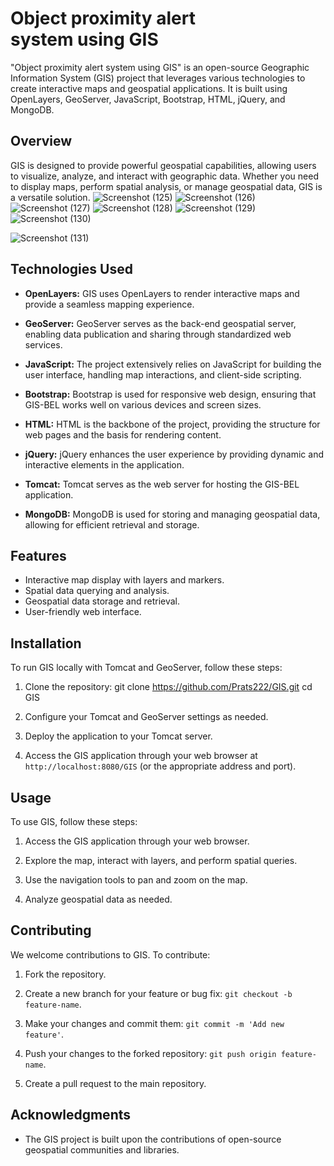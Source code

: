 # Object proximity alert system using GIS


"Object proximity alert system using GIS" is an open-source Geographic Information System (GIS) project that leverages various technologies to create interactive maps and geospatial applications. It is built using OpenLayers, GeoServer, JavaScript, Bootstrap, HTML, jQuery, and MongoDB.

## Overview

GIS is designed to provide powerful geospatial capabilities, allowing users to visualize, analyze, and interact with geographic data. Whether you need to display maps, perform spatial analysis, or manage geospatial data, GIS is a versatile solution.
![Screenshot (125)](https://github.com/Prats222/GIS-BEL/assets/126672828/75bf4d65-d930-496d-8f64-6b375935d77d)
![Screenshot (126)](https://github.com/Prats222/GIS-BEL/assets/126672828/c562e5a6-f8a3-4028-8155-253e0d80d292)
![Screenshot (127)](https://github.com/Prats222/GIS-BEL/assets/126672828/7cacd7c2-dd25-451c-9e02-df5fc3373f26)
![Screenshot (128)](https://github.com/Prats222/GIS-BEL/assets/126672828/3d80e02a-b896-4b87-9680-3921c160d015)
![Screenshot (129)](https://github.com/Prats222/GIS-BEL/assets/126672828/0d338a93-2f21-47c4-adbf-f78cbc333a36)
![Screenshot (130)](https://github.com/Prats222/GIS-BEL/assets/126672828/4e8e1980-24bd-40e0-a586-24f5a1db03ec)

![Screenshot (131)](https://github.com/Prats222/GIS-BEL/assets/126672828/35e02a87-0a5f-43f7-a6a3-74115166140a)

## Technologies Used

- **OpenLayers:** GIS uses OpenLayers to render interactive maps and provide a seamless mapping experience.

- **GeoServer:** GeoServer serves as the back-end geospatial server, enabling data publication and sharing through standardized web services.

- **JavaScript:** The project extensively relies on JavaScript for building the user interface, handling map interactions, and client-side scripting.

- **Bootstrap:** Bootstrap is used for responsive web design, ensuring that GIS-BEL works well on various devices and screen sizes.

- **HTML:** HTML is the backbone of the project, providing the structure for web pages and the basis for rendering content.

- **jQuery:** jQuery enhances the user experience by providing dynamic and interactive elements in the application.

- **Tomcat:** Tomcat serves as the web server for hosting the GIS-BEL application.

- **MongoDB:** MongoDB is used for storing and managing geospatial data, allowing for efficient retrieval and storage.

## Features

- Interactive map display with layers and markers.
- Spatial data querying and analysis.
- Geospatial data storage and retrieval.
- User-friendly web interface.

## Installation

To run GIS locally with Tomcat and GeoServer, follow these steps:

1. Clone the repository:
git clone https://github.com/Prats222/GIS.git
cd GIS


2. Configure your Tomcat and GeoServer settings as needed.

3. Deploy the application to your Tomcat server.

4. Access the GIS application through your web browser at `http://localhost:8080/GIS` (or the appropriate address and port).

## Usage

To use GIS, follow these steps:

1. Access the GIS application through your web browser.

2. Explore the map, interact with layers, and perform spatial queries.

3. Use the navigation tools to pan and zoom on the map.

4. Analyze geospatial data as needed.

## Contributing

We welcome contributions to GIS. To contribute:

1. Fork the repository.

2. Create a new branch for your feature or bug fix: `git checkout -b feature-name`.

3. Make your changes and commit them: `git commit -m 'Add new feature'`.

4. Push your changes to the forked repository: `git push origin feature-name`.

5. Create a pull request to the main repository.

## Acknowledgments

- The GIS project is built upon the contributions of open-source geospatial communities and libraries.
